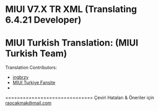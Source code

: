 MIUI V7.X TR XML
(Translating 6.4.21 Developer)
==============================

MIUI Turkish Translation: (MIUI Turkish Team)
==============================

Translation Contributors:
- [ingbrzy](http://xiaomi.eu)
- [MIUI Turkiye Fansite](http://www.miuiturkiye.net)
- 
==============================
Çeviri Hataları & Öneriler için
    raocakmak@mail.com


